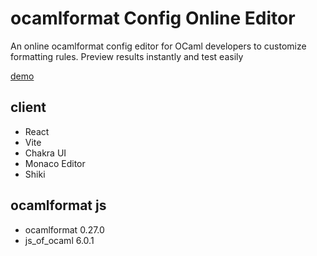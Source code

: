 # ocamlformat Config Online Editor

An online ocamlformat config editor for OCaml developers to customize formatting rules. Preview results instantly and test easily

[demo](https://ocamlformat-online-editor.pages.dev/)

## client

- React
- Vite
- Chakra UI
- Monaco Editor
- Shiki

## ocamlformat js

- ocamlformat 0.27.0
- js_of_ocaml 6.0.1